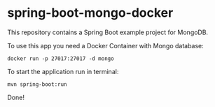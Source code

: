 # spring-boot-mongo-docker
This repository contains a Spring Boot example project for MongoDB.

To use this app you need a Docker Container with Mongo database:

`docker run -p 27017:27017 -d mongo`

To start the application run in terminal:

`mvn spring-boot:run`

Done!